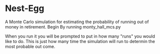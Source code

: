 # Nest-Egg
A Monte Carlo simulation for estimating the probability of running out of money in retirement.
Begin By running monty_hall_mcs.py

When you run it you will be prompted to put in how many "runs" you would like to do. This is just how many time the simulation will run to determin the most probable out come.
